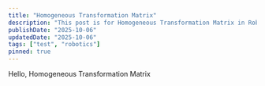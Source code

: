 ```yaml
---
title: "Homogeneous Transformation Matrix"
description: "This post is for Homogeneous Transformation Matrix in Robotics"
publishDate: "2025-10-06"
updatedDate: "2025-10-06"
tags: ["test", "robotics"]
pinned: true
---
```


Hello, Homogeneous Transformation Matrix

